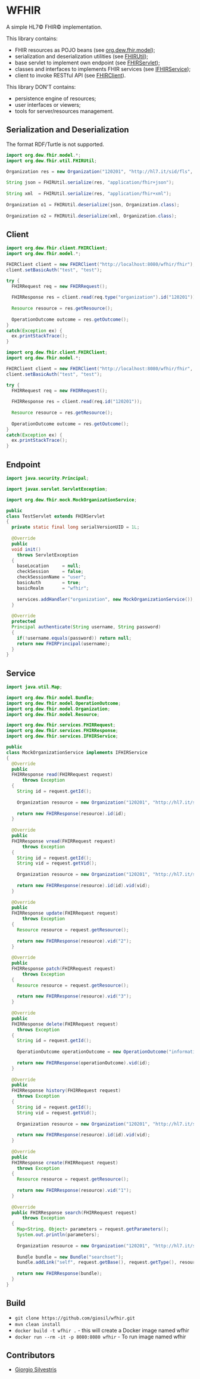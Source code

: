 # WFHIR

A simple HL7&copy; FHIR&copy; implementation.

This library contains:

- FHIR resources as POJO beans (see [org.dew.fhir.model](src/main/java/org/dew/fhir/model));
- serialization and deserialization utilities (see [FHIRUtil](src/main/java/org/dew/fhir/util/FHIRUtil.java));
- base servlet to implement own endpoint (see [FHIRServlet](src/main/java/org/dew/fhir/server/FHIRServlet.java));
- classes and interfaces to implements FHIR services (see [IFHIRService](src/main/java/org/dew/fhir/services/IFHIRService.java));
- client to invoke RESTful API (see [FHIRClient](src/main/java/org/dew/fhir/client/FHIRClient.java)).

This library DON'T contains:

- persistence engine of resources;
- user interfaces or viewers;
- tools for server/resources management.

## Serialization and Deserialization

The format RDF/Turtle is not supported.

```java
import org.dew.fhir.model.*;
import org.dew.fhir.util.FHIRUtil;

Organization res = new Organization("120201", "http://hl7.it/sid/fls", "120201", "ASL ROMA 1");
  
String json = FHIRUtil.serialize(res, "application/fhir+json");
  
String xml  = FHIRUtil.serialize(res, "application/fhir+xml");
  
Organization o1 = FHIRUtil.deserialize(json, Organization.class);
  
Organization o2 = FHIRUtil.deserialize(xml, Organization.class);
```

## Client

```java
import org.dew.fhir.client.FHIRClient;
import org.dew.fhir.model.*;

FHIRClient client = new FHIRClient("http://localhost:8080/wfhir/fhir");
client.setBasicAuth("test", "test");

try {
  FHIRRequest req = new FHIRRequest();
  
  FHIRResponse res = client.read(req.type("organization").id("120201"));
  
  Resource resource = res.getResource();
  
  OperationOutcome outcome = res.getOutcome();
}
catch(Exception ex) {
  ex.printStackTrace();
}
```

```java
import org.dew.fhir.client.FHIRClient;
import org.dew.fhir.model.*;

FHIRClient client = new FHIRClient("http://localhost:8080/wfhir/fhir", "organization");
client.setBasicAuth("test", "test");

try {
  FHIRRequest req = new FHIRRequest();
  
  FHIRResponse res = client.read(req.id("120201"));
  
  Resource resource = res.getResource();
  
  OperationOutcome outcome = res.getOutcome();
}
catch(Exception ex) {
  ex.printStackTrace();
}
```

## Endpoint

```java
import java.security.Principal;

import javax.servlet.ServletException;

import org.dew.fhir.mock.MockOrganizationService;

public 
class TestServlet extends FHIRServlet
{
  private static final long serialVersionUID = 1L;
  
  @Override
  public 
  void init() 
    throws ServletException 
  {
    baseLocation     = null;
    checkSession     = false;
    checkSessionName = "user";
    basicAuth        = true;
    basicRealm       = "wfhir";
    
    services.addHandler("organization", new MockOrganizationService());
  }
  
  @Override
  protected
  Principal authenticate(String username, String password)
  {
    if(!username.equals(password)) return null;
    return new FHIRPrincipal(username);
  }
}
```

## Service

```java
import java.util.Map;

import org.dew.fhir.model.Bundle;
import org.dew.fhir.model.OperationOutcome;
import org.dew.fhir.model.Organization;
import org.dew.fhir.model.Resource;

import org.dew.fhir.services.FHIRRequest;
import org.dew.fhir.services.FHIRResponse;
import org.dew.fhir.services.IFHIRService;

public 
class MockOrganizationService implements IFHIRService
{
  @Override
  public 
  FHIRResponse read(FHIRRequest request) 
      throws Exception 
  {
    String id = request.getId();
    
    Organization resource = new Organization("120201", "http://hl7.it/sid/fls", "120201", "ASL ROMA 1");
    
    return new FHIRResponse(resource).id(id);
  }
  
  @Override
  public 
  FHIRResponse vread(FHIRRequest request) 
      throws Exception 
  {
    String id = request.getId();
    String vid = request.getVid();
    
    Organization resource = new Organization("120201", "http://hl7.it/sid/fls", "120201", "ASL ROMA 1");
    
    return new FHIRResponse(resource).id(id).vid(vid);
  }
  
  @Override
  public 
  FHIRResponse update(FHIRRequest request) 
      throws Exception 
  {
    Resource resource = request.getResource();
    
    return new FHIRResponse(resource).vid("2");
  }
  
  @Override
  public 
  FHIRResponse patch(FHIRRequest request) 
      throws Exception 
  {
    Resource resource = request.getResource();
    
    return new FHIRResponse(resource).vid("3");
  }
  
  @Override
  public 
  FHIRResponse delete(FHIRRequest request) 
    throws Exception 
  {
    String id = request.getId();
    
    OperationOutcome operationOutcome = new OperationOutcome("information", "informational", "Success");
    
    return new FHIRResponse(operationOutcome).vid(id);
  }
  
  @Override
  public 
  FHIRResponse history(FHIRRequest request) 
    throws Exception 
  {
    String id = request.getId();
    String vid = request.getVid();
    
    Organization resource = new Organization("120201", "http://hl7.it/sid/fls", "120201", "ASL ROMA 1");
    
    return new FHIRResponse(resource).id(id).vid(vid);
  }
  
  @Override
  public 
  FHIRResponse create(FHIRRequest request) 
    throws Exception 
  {
    Resource resource = request.getResource();
    
    return new FHIRResponse(resource).vid("1");
  }
  
  @Override
  public FHIRResponse search(FHIRRequest request) 
      throws Exception 
  {
    Map<String, Object> parameters = request.getParameters();
    System.out.println(parameters);
    
    Organization resource = new Organization("120201", "http://hl7.it/sid/fls", "120201", "ASL ROMA 1");
    
    Bundle bundle = new Bundle("searchset");
    bundle.addLink("self", request.getBase(), request.getType(), resource);
    
    return new FHIRResponse(bundle);
  }
}
```

## Build

- `git clone https://github.com/giosil/wfhir.git`
- `mvn clean install`
- `docker build -t wfhir .` - this will create a Docker image named wfhir
- `docker run --rm -it -p 8080:8080 wfhir` - To run image named wfhir

## Contributors

* [Giorgio Silvestris](https://github.com/giosil)
